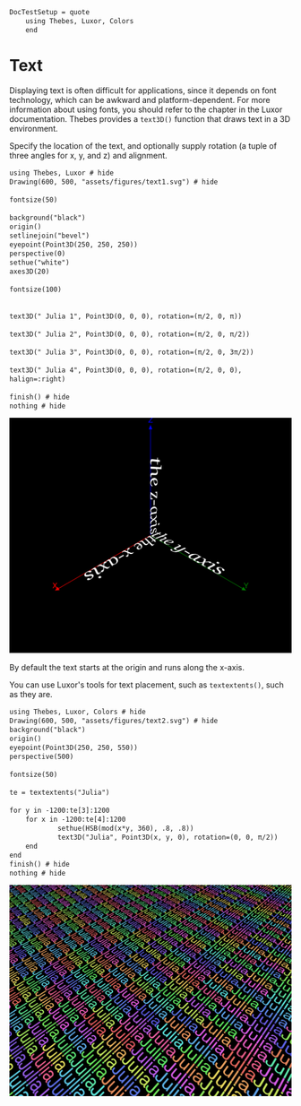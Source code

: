```@meta
DocTestSetup = quote
    using Thebes, Luxor, Colors
    end
```

# Text

Displaying text is often difficult for applications, since it depends on font technology, which can be awkward and platform-dependent. For more information about using fonts, you should refer to the chapter in the Luxor documentation. Thebes provides a `text3D()` function that draws text in a 3D environment.

Specify the location of the text, and optionally supply rotation (a tuple of three angles for x, y, and z) and alignment.

```@example
using Thebes, Luxor # hide
Drawing(600, 500, "assets/figures/text1.svg") # hide

fontsize(50)

background("black")
origin()
setlinejoin("bevel")
eyepoint(Point3D(250, 250, 250))
perspective(0)
sethue("white")
axes3D(20)

fontsize(100)


text3D(" Julia 1", Point3D(0, 0, 0), rotation=(π/2, 0, π))

text3D(" Julia 2", Point3D(0, 0, 0), rotation=(π/2, 0, π/2))

text3D(" Julia 3", Point3D(0, 0, 0), rotation=(π/2, 0, 3π/2))

text3D(" Julia 4", Point3D(0, 0, 0), rotation=(π/2, 0, 0), halign=:right)

finish() # hide
nothing # hide
```

![text ](assets/figures/text1.svg)

By default the text starts at the origin and runs along the x-axis.

You can use Luxor's tools for text placement, such as `textextents()`, such as they are.

```@example
using Thebes, Luxor, Colors # hide
Drawing(600, 500, "assets/figures/text2.svg") # hide
background("black")
origin()
eyepoint(Point3D(250, 250, 550))
perspective(500)

fontsize(50)

te = textextents("Julia")

for y in -1200:te[3]:1200
    for x in -1200:te[4]:1200
            sethue(HSB(mod(x*y, 360), .8, .8))
            text3D("Julia", Point3D(x, y, 0), rotation=(0, 0, π/2))
    end
end
finish() # hide
nothing # hide
```

![text ](assets/figures/text2.svg)
